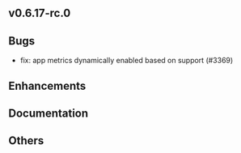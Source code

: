 ## v0.6.17-rc.0

## Bugs
- fix: app metrics dynamically enabled based on support (#3369)
## Enhancements
## Documentation
## Others



